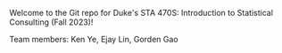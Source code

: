 Welcome to the Git repo for Duke's STA 470S: Introduction to Statistical Consulting (Fall 2023)!

Team members: Ken Ye, Ejay Lin, Gorden Gao
